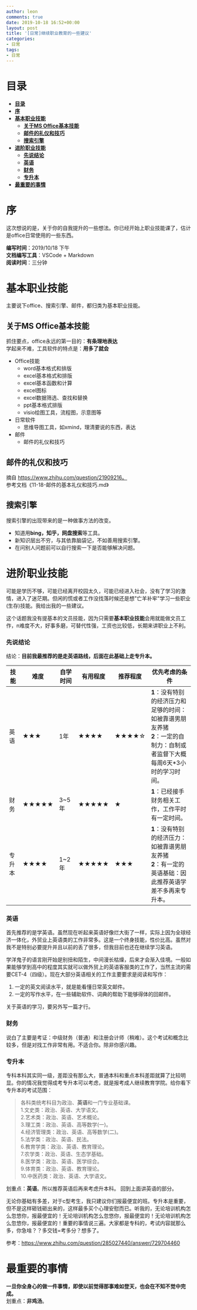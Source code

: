 ```yaml
---
author: leon
comments: true
date: 2019-10-18 16:52+00:00
layout: post
title: '[日常]继续职业教育的一些建议'
categories:
- 日常
tags:
- 日常
---
```


# **目录**
- [**目录**](#%e7%9b%ae%e5%bd%95)
- [**序**](#%e5%ba%8f)
- [**基本职业技能**](#%e5%9f%ba%e6%9c%ac%e8%81%8c%e4%b8%9a%e6%8a%80%e8%83%bd)
  - [**关于MS Office基本技能**](#%e5%85%b3%e4%ba%8ems-office%e5%9f%ba%e6%9c%ac%e6%8a%80%e8%83%bd)
  - [**邮件的礼仪和技巧**](#%e9%82%ae%e4%bb%b6%e7%9a%84%e7%a4%bc%e4%bb%aa%e5%92%8c%e6%8a%80%e5%b7%a7)
  - [**搜索引擎**](#%e6%90%9c%e7%b4%a2%e5%bc%95%e6%93%8e)
- [**进阶职业技能**](#%e8%bf%9b%e9%98%b6%e8%81%8c%e4%b8%9a%e6%8a%80%e8%83%bd)
    - [**先说结论**](#%e5%85%88%e8%af%b4%e7%bb%93%e8%ae%ba)
    - [**英语**](#%e8%8b%b1%e8%af%ad)
    - [**财务**](#%e8%b4%a2%e5%8a%a1)
    - [**专升本**](#%e4%b8%93%e5%8d%87%e6%9c%ac)
- [**最重要的事情**](#%e6%9c%80%e9%87%8d%e8%a6%81%e7%9a%84%e4%ba%8b%e6%83%85)

# **序**

这次想说的是，关于你的自我提升的一些想法。你已经开始上职业技能课了，估计是office日常使用的一些东西。

**编写时间**：2019/10/18 下午  
**文档编写工具**：VSCode + Markdown  
**阅读时间**：三分钟

# **基本职业技能**

主要说下office、搜索引擎、邮件，都归类为基本职业技能。

## **关于MS Office基本技能**

抓住要点，office永远的第一目的：**有条理地表达**  
学起来不难，工具软件的特点是：**用多了就会**  


- Office技能
  - word基本格式和排版
  - excel基本格式和排版
  - excel基本函数和计算
  - excel图标
  - excel数据筛选、查找和替换
  - ppt基本格式排版
  - visio绘图工具，流程图，示意图等
- 日常软件
  - 思维导图工具，如xmind，理清要说的东西，表达
- 邮件
  - 邮件的礼仪和技巧

## **邮件的礼仪和技巧**

摘自 https://www.zhihu.com/question/21909216。  
参考文档《11-18-邮件的基本礼仪和技巧.md》

## **搜索引擎**
搜索引擎的出现带来的是一种做事方法的改变。
- 知道用**bing，知乎，网盘搜索**等工具。
- 新知识层出不穷，与其依靠脑袋记，不如善用搜索引擎。
- 在问别人问题前可以自行搜索一下是否能够解决问题。


# **进阶职业技能**

可能是学历不够，可能已经离开校园太久，可能已经进入社会，没有了学习的激情，进入了迷茫期。但闲的慌或者工作没找落时候还是想"亡羊补牢"学习一些职业(生存)技能。我给出我的一些建议。

这个话题我没有提基本的文员技能，因为只需要**基本职业技能**会用就能做文员工作，n难度不大，好事多磨，可替代性强，工资也比较低，长期来讲职业上不利。

### **先说结论**

结论：**目前我最推荐的是走英语路线，后面在此基础上走专升本。**

|技能|难度|自学时间|有用程度|推荐程度|优先考虑的条件|
|-|-|-|-|-|-|
|英语|★★★|1年|★★★★|★★★★☆|**1**：没有特别的经济压力和足够的时间：如被靠谱男朋友养猪<br>**2**：一定的自制力：自制或者监督下大概每周6天*3小时的学习时间。|
|财务|★★★★★|3~5年|★★★★★|★|**1**：已经接手财务相关工作，工作平时有一定时间。|
|专升本|★★★★|1~2年|★★★★★|★★★|**1**：没有特别的经济压力：如被靠谱男朋友养猪<br>**2**：有一定的英语基础：因此推荐英语学差不多再来专升本。|

### **英语**
首先推荐的是学英语。虽然现在听起来英语好像烂大街了一样，实际上因为全球经济一体化，外贸业上英语类的工作非常多。这是一个终身技能，性价比高。虽然对我不是特别必要提升并且以前的丢了很多，但我目前也还在继续学习英语。

学洋鬼子的语言刚开始是别扭和陌生，中间漫长枯燥，后来才会渐入佳境。一般如果能够学到高中的程度其实就可以做外贸上的英语客服类的工作了，当然主流的需要CET-4（四级）。现在大部分英语相关的工作主要要求是阅读和写作：
1. 一定的英文阅读水平，就是能看懂日常英文邮件。
2. 一定的写作水平，在一些辅助软件、词典的帮助下能够得体的回邮件。

关于英语的学习，要另外写一篇才行。

### **财务**
说白了主要是考证：中级财务（普通）和注册会计师（稍难）。这个考试和概念比较多，但是对找工作非常有用。不适合你。除非你感兴趣。

### **专升本**
专科本科其实同一级，差距没有那么大，普通本科和重点本科差距就算了比较明显。你的情况我觉得成考专升本可以考虑，就是报考成人继续教育学院。给你看下专升本的考试范围：

>各科类统考科目为政治、**英语**和一门专业基础课。  
> 1.文史类：政治、英语、大学语文。  
> 2.艺术类：政治、英语、艺术概论。  
> 3.理工类：政治、英语、高等数学(一)。  
> 4.经济管理类：政治、英语、高等数学(二)。  
> 5.法学类：政治、英语、民法。  
> 6.教育学类：政治、英语、教育理论。  
> 7.农学类：政治、英语、生态学基础。  
> 8.医学类：政治、英语、医学综合。  
> 9.体育类：政治、英语、教育理论。  
> 10.中医药类：政治、英语、大学语文。  

划重点：**英语**。所以推荐英语后再来考虑升本科。
回到上面讲英语的部分。

无论你基础有多差，对于c型考生，我只建议你们报最便宜的班。专升本是重要，但不是这样砸钱砸出来的，这样最多买个心理安慰而已。听我的，无论培训机构怎么忽悠你，报最便宜的！无论培训机构怎么忽悠你，报最便宜的！无论培训机构怎么忽悠你，报最便宜的！重要的事情说三遍。大家都是专科的，考试内容就那么多，你急啥？？多交钱=考多分？想多了。

参考：https://www.zhihu.com/question/285027440/answer/729704460

# **最重要的事情**

**一旦你全身心的做一件事情，即使以前觉得那事难如登天，也会在不知不觉中完成。**  
划重点：**非鸡汤**。